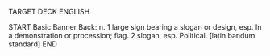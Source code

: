 TARGET DECK
ENGLISH

START
Basic
Banner
Back: n. 1 large sign bearing a slogan or design, esp. In a demonstration or procession; flag. 2 slogan, esp. Political. [latin bandum standard]
END

